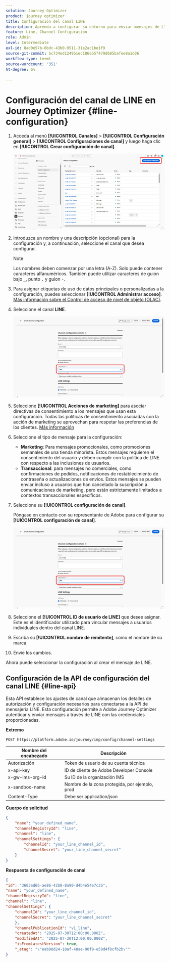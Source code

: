 ```yaml
---
solution: Journey Optimizer
product: journey optimizer
title: Configuración del canal LINE
description: Aprenda a configurar su entorno para enviar mensajes de LINE con Journey Optimizer
feature: Line, Channel Configuration
role: Admin
level: Intermediate
exl-id: 8ad0e57b-6bdc-43b0-9511-31e2ac1be1f9
source-git-commit: bc734ed1249b1ec186eb5f479d605bafee8a1d06
workflow-type: tm+mt
source-wordcount: '351'
ht-degree: 6%

---
```


# Configuración del canal de LINE en Journey Optimizer {#line-configuration}

1. Acceda al menú **[!UICONTROL Canales]** > **[!UICONTROL Configuración general]** > **[!UICONTROL Configuraciones de canal]** y luego haga clic en **[!UICONTROL Crear configuración de canal]**.

   ![](assets/line-config-1.png)

1. Introduzca un nombre y una descripción (opcional) para la configuración y, a continuación, seleccione el canal que desea configurar.

   >[!NOTE]
   >
   > Los nombres deben comenzar por una letra (A-Z). Solo puede contener caracteres alfanuméricos. También puede utilizar caracteres de guion bajo `_`, punto `.` y guion `-`.

1. Para asignar etiquetas de uso de datos principales o personalizadas a la configuración, puedes seleccionar **[!UICONTROL Administrar acceso]**. [Más información sobre el Control de acceso de nivel de objeto (OLAC)](../administration/object-based-access.md).

1. Seleccione el canal **LINE**.

   ![](assets/line-config-2.png)

1. Seleccione **[!UICONTROL Acciones de marketing]** para asociar directivas de consentimiento a los mensajes que usan esta configuración. Todas las políticas de consentimiento asociadas con la acción de marketing se aprovechan para respetar las preferencias de los clientes. [Más información](../action/consent.md#surface-marketing-actions)

1. Seleccione el tipo de mensaje para la configuración:

   * **Marketing**: Para mensajes promocionales, como promociones semanales de una tienda minorista. Estos mensajes requieren el consentimiento del usuario y deben cumplir con la política de LINE con respecto a las inclusiones de usuarios.
   * **Transaccional**: para mensajes no comerciales, como confirmaciones de pedidos, notificaciones de restablecimiento de contraseña o actualizaciones de envíos. Estos mensajes se pueden enviar incluso a usuarios que han cancelado la suscripción a comunicaciones de marketing, pero están estrictamente limitados a contextos transaccionales específicos.

1. Seleccione su **[!UICONTROL configuración de canal]**.

   Póngase en contacto con su representante de Adobe para configurar su **[!UICONTROL configuración de canal]**.

   ![](assets/line-config-2.png)

1. Seleccione el **[!UICONTROL ID de usuario de LINE]** que desee asignar. Este es el identificador utilizado para vincular mensajes a usuarios individuales dentro del canal LINE.

1. Escriba su **[!UICONTROL nombre de remitente]**, como el nombre de su marca.

1. Envíe los cambios.

Ahora puede seleccionar la configuración al crear el mensaje de LINE.

## Configuración de la API de configuración del canal LINE {#line-api}

Esta API establece los ajustes de canal que almacenan los detalles de autorización y configuración necesarios para conectarse a la API de mensajería LINE. Esta configuración permite a Adobe Journey Optimizer autenticar y enviar mensajes a través de LINE con las credenciales proporcionadas.

**Extremo**

```
POST https://platform.adobe.io/journey/imp/config/channel-settings
```

| Nombre del encabezado | Descripción |
|-|-|
| Autorización | Token de usuario de su cuenta técnica |
| x-api-key | ID de cliente de Adobe Developer Console |
| x-gw-ims-org-id | Su ID de la organización IMS |
| x-sandbox-name | Nombre de la zona protegida, por ejemplo, prod |
| Content-Type | Debe ser application/json |


**Cuerpo de solicitud**

```json
{
    "name": "your_defined_name",
    "channelRegistryId": "line",
    "channel": "line",
    "channelSettings": {
        "channelId": "your_line_channel_id",
        "channelSecret": "your_line_channel_secret"
    }
}
```

**Respuesta de configuración de canal**

```json
{
"id": "3603ed66-ae86-42b8-8a90-d4b4e54e7c3b",
"name": "your_defined_name",
"channelRegistryId": "line",
"channel": "line",
"channelSettings": {
    "channelId": "your_line_channel_id",
    "channelSecret": "your_line_channel_secret"
    },
    "channelPublicationId": "v1_line",
    "createdAt": "2025-07-30T12:00:00.000Z",
    "modifiedAt": "2025-07-30T12:00:00.000Z",
    "isFromLatestVersion": true,
    "_etag": "\"eab98d24-18af-48ae-90f9-e59d4f8cfb2b\""
}
```
